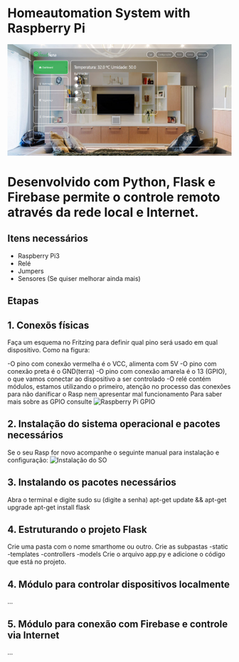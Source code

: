# Homeautomation System with Raspberry Pi
![SmartHome](https://github.com/joselinosantosti/automacao-raspberrypi/blob/master/smarthome.png)

# Desenvolvido com Python, Flask e Firebase permite o controle remoto através da rede local e Internet.

## Itens necessários
* Raspberry Pi3
* Relé
* Jumpers
* Sensores (Se quiser melhorar ainda mais)

## Etapas
## 1. Conexõs físicas
Faça um esquema no Fritzing para definir qual pino será usado em qual dispositivo. Como na figura:

-O pino com conexão vermelha é o VCC, alimenta com 5V
-O pino com conexão preta é o GND(terra)
-O pino com conexão amarela é o 13 (GPIO), o que vamos conectar ao dispositivo a ser controlado
-O relé contém módulos, estamos utilizando o primeiro, atenção no processo das conexões para não danificar o Rasp nem apresentar mal funcionamento 
Para saber mais sobre as GPIO consulte ![Raspberry Pi GPIO](https://www.w3schools.com/nodejs/nodejs_raspberrypi_gpio_intro.asp)

## 2. Instalação do sistema operacional e pacotes necessários
Se o seu Rasp for novo acompanhe o seguinte manual para instalação e configuração:
![Instalação do SO](https://www.w3schools.com/nodejs/nodejs_raspberrypi.asp)

## 3. Instalando os pacotes necessários
Abra o terminal e digite
sudo su (digite a senha)
apt-get update && apt-get upgrade
apt-get install flask

## 4. Estruturando o projeto  Flask
Crie uma pasta com o nome smarthome ou outro.
Crie as subpastas
-static
-templates
-controllers
-models
Crie o arquivo app.py e adicione o código que está no projeto.


## 4. Módulo para controlar dispositivos localmente
...

## 5. Módulo para conexão com Firebase e controle via Internet
...
